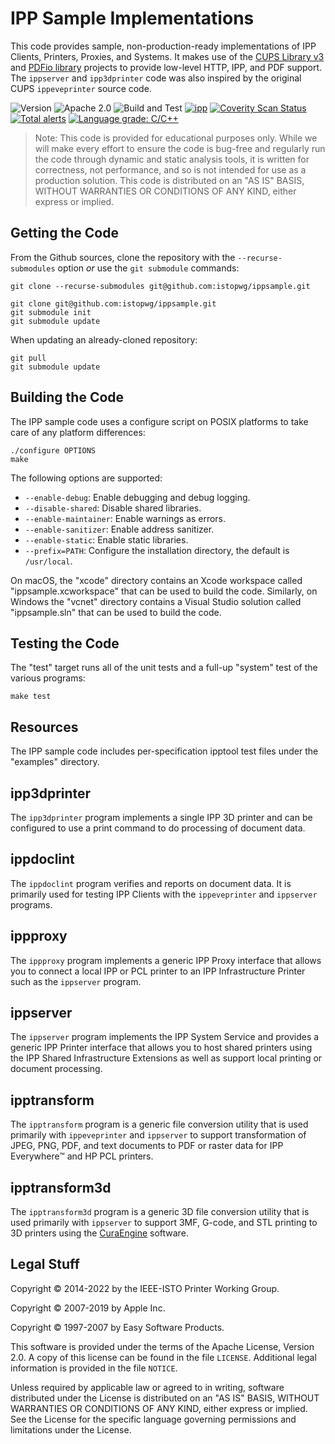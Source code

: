 IPP Sample Implementations
==========================

This code provides sample, non-production-ready implementations of IPP Clients,
Printers, Proxies, and Systems.  It makes use of the [CUPS Library v3][1] and
[PDFio library][2] projects to provide low-level HTTP, IPP, and PDF support.
The `ippserver` and `ipp3dprinter` code was also inspired by the original CUPS
`ippeveprinter` source code.

![Version](https://img.shields.io/github/v/release/istopwg/ippsample?include_prereleases)
![Apache 2.0](https://img.shields.io/github/license/istopwg/ippsample)
![Build and Test](https://github.com/istopwg/ippsample/workflows/Build%20and%20Test/badge.svg)
[![ipp](https://snapcraft.io/ipp/badge.svg)](https://snapcraft.io/ipp)
[![Coverity Scan Status](https://img.shields.io/coverity/scan/22384.svg)](https://scan.coverity.com/projects/istopwg-ippsample)
[![Total alerts](https://img.shields.io/lgtm/alerts/g/istopwg/ippsample.svg?logo=lgtm&logoWidth=18)](https://lgtm.com/projects/g/istopwg/ippsample/alerts/)
[![Language grade: C/C++](https://img.shields.io/lgtm/grade/cpp/g/istopwg/ippsample.svg?logo=lgtm&logoWidth=18)](https://lgtm.com/projects/g/istopwg/ippsample/context:cpp)

> Note: This code is provided for educational purposes only.  While we will make
> every effort to ensure the code is bug-free and regularly run the code
> through dynamic and static analysis tools, it is written for correctness, not
> performance, and so is not intended for use as a production solution.  This
> code is distributed on an "AS IS" BASIS, WITHOUT WARRANTIES OR CONDITIONS OF
> ANY KIND, either express or implied.


Getting the Code
----------------

From the Github sources, clone the repository with the `--recurse-submodules`
option *or* use the `git submodule` commands:

    git clone --recurse-submodules git@github.com:istopwg/ippsample.git

    git clone git@github.com:istopwg/ippsample.git
    git submodule init
    git submodule update

When updating an already-cloned repository:

    git pull
    git submodule update


Building the Code
-----------------

The IPP sample code uses a configure script on POSIX platforms to take care of
any platform differences:

    ./configure OPTIONS
    make

The following options are supported:

- `--enable-debug`: Enable debugging and debug logging.
- `--disable-shared`: Disable shared libraries.
- `--enable-maintainer`: Enable warnings as errors.
- `--enable-sanitizer`: Enable address sanitizer.
- `--enable-static`: Enable static libraries.
- `--prefix=PATH`: Configure the installation directory, the default is
  `/usr/local`.

On macOS, the "xcode" directory contains an Xcode workspace called
"ippsample.xcworkspace" that can be used to build the code.  Similarly, on
Windows the "vcnet" directory contains a Visual Studio solution called
"ippsample.sln" that can be used to build the code.


Testing the Code
----------------

The "test" target runs all of the unit tests and a full-up "system" test of the
various programs:

    make test


Resources
---------

The IPP sample code includes per-specification ipptool test files under the
"examples" directory.


ipp3dprinter
-------------

The `ipp3dprinter` program implements a single IPP 3D printer and can be
configured to use a print command to do processing of document data.


ippdoclint
----------

The `ippdoclint` program verifies and reports on document data.  It is primarily
used for testing IPP Clients with the `ippeveprinter` and `ippserver` programs.


ippproxy
--------

The `ippproxy` program implements a generic IPP Proxy interface that allows you
to connect a local IPP or PCL printer to an IPP Infrastructure Printer such as
the `ippserver` program.


ippserver
---------

The `ippserver` program implements the IPP System Service and provides a generic
IPP Printer interface that allows you to host shared printers using the IPP
Shared Infrastructure Extensions as well as support local printing or document
processing.


ipptransform
------------

The `ipptransform` program is a generic file conversion utility that is used
primarily with `ippeveprinter` and `ippserver` to support transformation of
JPEG, PNG, PDF, and text documents to PDF or raster data for IPP Everywhere™
and HP PCL printers.


ipptransform3d
--------------

The `ipptransform3d` program is a generic 3D file conversion utility that is
used primarily with `ippserver` to support 3MF, G-code, and STL printing to 3D
printers using the [CuraEngine][3] software.


Legal Stuff
-----------

Copyright © 2014-2022 by the IEEE-ISTO Printer Working Group.

Copyright © 2007-2019 by Apple Inc.

Copyright © 1997-2007 by Easy Software Products.

This software is provided under the terms of the Apache License, Version 2.0.
A copy of this license can be found in the file `LICENSE`.  Additional legal
information is provided in the file `NOTICE`.

Unless required by applicable law or agreed to in writing, software distributed
under the License is distributed on an "AS IS" BASIS, WITHOUT WARRANTIES OR
CONDITIONS OF ANY KIND, either express or implied.  See the License for the
specific language governing permissions and limitations under the License.


[1]: https://github.com/michaelrsweet/libcups
[2]: https://github.com/michaelrsweet/pdfio
[3]: https://github.com/Ultimaker/CuraEngine
